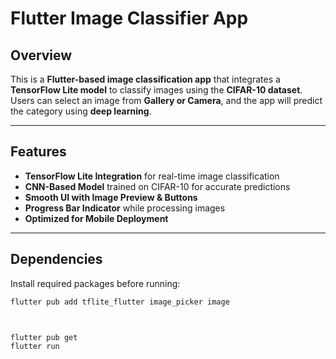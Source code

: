 # Flutter Image Classifier App

## Overview
This is a **Flutter-based image classification app** that integrates a **TensorFlow Lite model** to classify images using the **CIFAR-10 dataset**. Users can select an image from **Gallery or Camera**, and the app will predict the category using **deep learning**.

---

##  Features
- **TensorFlow Lite Integration** for real-time image classification
- **CNN-Based Model** trained on CIFAR-10 for accurate predictions
- **Smooth UI with Image Preview & Buttons**
- **Progress Bar Indicator** while processing images
- **Optimized for Mobile Deployment**

---

## Dependencies
Install required packages before running:
```bash
flutter pub add tflite_flutter image_picker image



flutter pub get
flutter run


